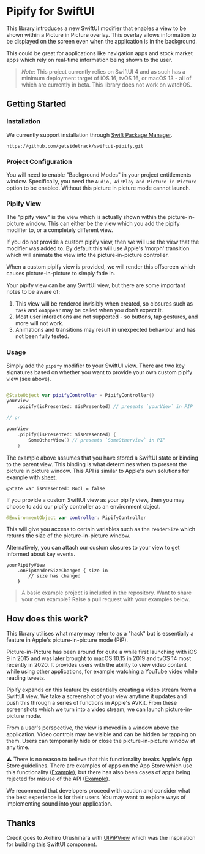 # Pipify for SwiftUI

This library introduces a new SwiftUI modifier that enables a view to be shown within a Picture in Picture overlay. This overlay
allows information to be displayed on the screen even when the application is in the background.

This could be great for applications like navigation apps and stock market apps which rely on real-time information being shown
to the user.

> *Note*: This project currently relies on SwiftUI 4 and as such has a minimum deployment target of iOS 16, tvOS 16, or macOS 13 - all of which are currently in beta. This library does not work on watchOS.

## Getting Started

### Installation

We currently support installation through [Swift Package Manager](https://www.swift.org/package-manager/).

```
https://github.com/getsidetrack/swiftui-pipify.git
```

### Project Configuration

You will need to enable "Background Modes" in your project entitlements window. Specifically, you need the 
`Audio, AirPlay and Picture in Picture` option to be enabled. Without this picture in picture mode cannot launch.

### Pipify View

The "pipify view" is the view which is actually shown within the picture-in-picture window. This can either be the
view which you add the pipify modifier to, or a completely different view.

If you do not provide a custom pipify view, then we will use the view that the modifier was added to. By default this
will use Apple's 'morph' transition which will animate the view into the picture-in-picture controller.

When a custom pipify view is provided, we will render this offscreen which causes picture-in-picture to simply fade in.

Your pipify view can be any SwiftUI view, but there are some important notes to be aware of:

1. This view will be rendered invisibly when created, so closures such as `task` and `onAppear` may be called when you don't expect it.
2. Most user interactions are not supported - so buttons, tap gestures, and more will not work.
3. Animations and transitions may result in unexpected behaviour and has not been fully tested.

### Usage

Simply add the `pipify` modifier to your SwiftUI view. There are two key signatures based on whether you want to provide
your own custom pipify view (see above).

```swift

@StateObject var pipifyController = PipifyController()
yourView
    .pipify(isPresented: $isPresented) // presents `yourView` in PIP

// or

yourView
    .pipify(isPresented: $isPresented) {
        SomeOtherView() // presents `SomeOtherView` in PIP
    }
```

The example above assumes that you have stored a SwiftUI state or binding to the parent view. This binding is what determines
when to present the picture in picture window. This API is similar to Apple's own solutions for example with 
[sheet](https://www.hackingwithswift.com/quick-start/swiftui/how-to-present-a-new-view-using-sheets).

```
@State var isPresented: Bool = false
```

If you provide a custom SwiftUI view as your pipify view, then you may choose to add our pipify controller as an environment
object.

```swift
@EnvironmentObject var controller: PipifyController
```

This will give you access to certain variables such as the `renderSize` which returns the size of the picture-in-picture
window.

Alternatively, you can attach our custom closures to your view to get informed about key events.

```
yourPipifyView
    .onPipRenderSizeChanged { size in
        // size has changed
    }
```

> A basic example project is included in the repository. Want to share your own example? Raise a pull request with your examples below. 

## How does this work? 

This library utilises what many may refer to as a "hack" but is essentially a feature in Apple's picture-in-picture mode (PiP).

Picture-in-Picture has been around for quite a while first launching with iOS 9 in 2015 and was later brought to macOS 
10.15 in 2019 and tvOS 14 most recently in 2020. It provides users with the ability to view video content while using
other applications, for example watching a YouTube video while reading tweets.

Pipify expands on this feature by essentially creating a video stream from a SwiftUI view. We take a screenshot of your
view anytime it updates and push this through a series of functions in Apple's AVKit. From these screenshots which we turn
into a video stream, we can launch picture-in-picture mode.

From a user's perspective, the view is moved in a window above the application. Video controls may be visible and can be
hidden by tapping on them. Users can temporarily hide or close the picture-in-picture window at any time.

⚠️ There is no reason to believe that this functionality breaks Apple's App Store guidelines. There are examples of apps
on the App Store which use this functionality ([Example](https://apps.apple.com/us/app/minispeech-live-transcribe/id1576069409)), 
but there has also been cases of apps being rejected for misuse of the API ([Example](https://twitter.com/palmin/status/1440719449468772361)).

We recommend that developers proceed with caution and consider what the best experience is for their users. You may want to explore
ways of implementing sound into your application.

## Thanks

Credit goes to Akihiro Urushihara with [UIPiPView](https://github.com/uakihir0/UIPiPView) which was the inspiration for building
this SwiftUI component.
